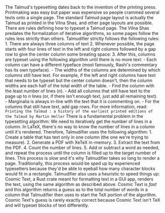 The Talmud's typesetting dates back to the invention of the printing press. Printmaking was easy but paper was expensive so people crammed several texts onto a single page. The standard Talmud page layout is actually the Talmud as printed in the Vilna Shas, and other page layouts are possible. There are rules defining how to typeset a Talmud page. The Vilna Shas predates the formalization of iterative algorithms, so some pages follow the rules less strictly than others. Talmudifier strictly follows the following rules: 1. There are always three columns of text 2. Whenever possible, the page starts with four lines of text in the left and right columns followed by a gap row to give the center column some breating space: 3. After this, columns are typeset using the following algorithm until there is no more text: - Each column can have a different typeface (most famously, Rashi's commentary has its own typeface). - The widths of the columns are determined by which columns still have text. For example, if the left and right columns have text that needs to be typeset but the center column doesn't, then the column widths are each half of the total width of the table. - Find the column with the least number of lines (*n*). - Add all columns that still have text to the page up to *n* lines (or, if there isn't enough text, just add all remaining text). - Marginalia is always in-line with the text that it is commenting on. - For the columns that still have text, add gap rows. For more information, read: `Printing the Talmud : a history of the earliest printed editions of the Talmud by Martin Heller` There is a fundamental problem in the typesetting algorithm: We need to iteratively get the number of lines in a column. In LaTeX, there's no way to know the number of lines in a column until it's rendered. Therefore, Talmudifier uses the following algorithm: 1. Create a table that has text only in one column (the one we're trying to measure). 2. Generate a PDF with XeTeX in-memory. 3. Extract the text from the PDF. 4. Count the number of lines. 5. Add or subtract a word as needed, and repeat the process until the column is filled up to the target number of lines. This process is *slow* and it's why Talmudifier takes so long to render a page. Traditionally, this process would be sped up by experienced typesetters because they'd be able to eyeball how many character blocks would fit in a rectangle. Talmudifier also uses a heuristic to speed things up: Cosmic Text, a Rust crate meant for formatting text in a GUI app, renders the text, using the same algorithm as described above. Cosmic Text is *fast* and this algorithm returns a guess as to the total number of words in a column that Talmudifier then uses to start the TeX portion of the algorithm. Cosmic Text's guess is rarely exactly correct because Cosmic Text isn't TeX and will typeset blocks of text differently.